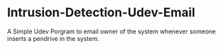# Intrusion-Detection-Udev-Email
A Simple Udev Porgram to email owner of the system whenever someone inserts a pendrive in the system.
